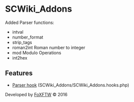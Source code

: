 # SCWiki_Addons
Added Parser functions:
* intval
* number_format
* strip_tags
* roman2int Roman number to integer
* mod Modulo Operations 
* int2hex


## Features

 * [Parser hook](https://www.mediawiki.org/wiki/Manual:Parser_functions) (SCWiki_Addons/SCWiki_Addons.hooks.php)

Developed by [FoXFTW](https://star-citizen.wiki/Benutzer:FoXFTW) &copy; 2016
